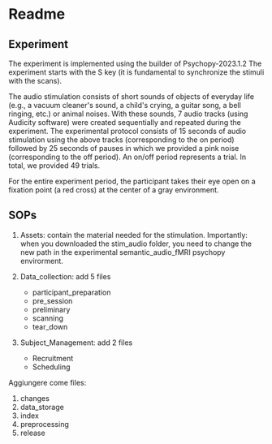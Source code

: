 # Readme

## Experiment

The experiment is implemented using the builder of Psychopy-2023.1.2
The experiment starts with the S key (it is fundamental to synchronize the stimuli with the scans).

The audio stimulation consists of short sounds of objects of everyday life (e.g., a vacuum cleaner's sound, a child's crying, a guitar song, a bell ringing, etc.) or animal noises. With these sounds, 7 audio tracks (using Audicity software) were created sequentially and repeated during the experiment.
The experimental protocol consists of 15 seconds of audio stimulation using the above tracks (corresponding to the on period) followed by 25 seconds of pauses in which we provided a pink noise (corresponding to the off period). An on/off period represents a trial. In total, we provided 49 trials.

For the entire experiment period, the participant takes their eye open on a fixation point (a red cross) at the center of a gray environment.

## SOPs

1. Assets: contain the material needed for the stimulation. Importantly: when you downloaded the stim_audio folder, you need to change the new path in the experimental semantic_audio_fMRI psychopy envirorment.
2. Data_collection: add 5 files

    - participant_preparation
    - pre_session
    - preliminary
    - scanning
    - tear_down

3. Subject_Management: add 2 files

    - Recruitment
    - Scheduling

Aggiungere come files:

1. changes
2. data_storage
3. index
4. preprocessing
5. release
